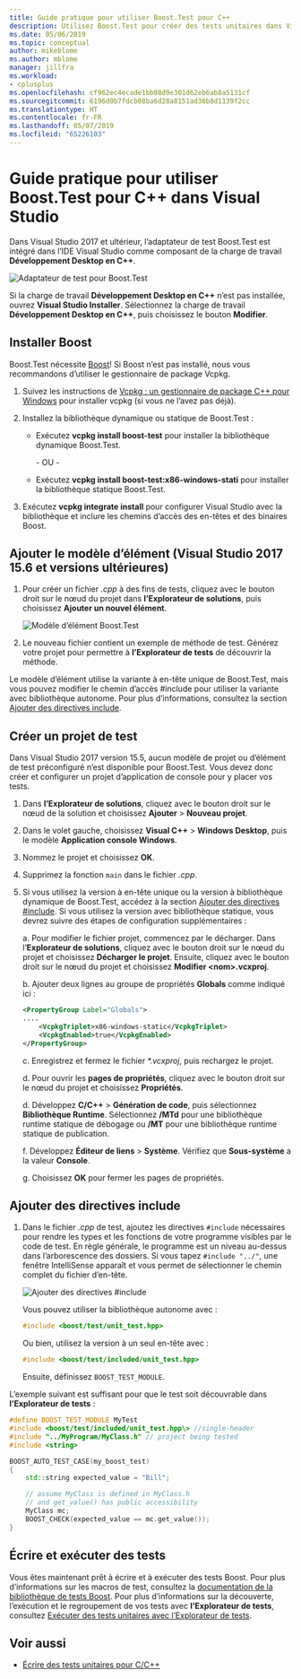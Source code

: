```yaml
---
title: Guide pratique pour utiliser Boost.Test pour C++
description: Utilisez Boost.Test pour créer des tests unitaires dans Visual Studio.
ms.date: 05/06/2019
ms.topic: conceptual
author: mikeblome
ms.author: mblome
manager: jillfra
ms.workload:
- cplusplus
ms.openlocfilehash: cf962ec4ecade1bb88d9e301d62eb6ab8a5131cf
ms.sourcegitcommit: 6196d0b7fdcb08ba6d28a8151ad36b8d1139f2cc
ms.translationtype: HT
ms.contentlocale: fr-FR
ms.lasthandoff: 05/07/2019
ms.locfileid: "65226103"
---
```

# <a name="how-to-use-boosttest-for-c-in-visual-studio"></a>Guide pratique pour utiliser Boost.Test pour C++ dans Visual Studio

Dans Visual Studio 2017 et ultérieur, l’adaptateur de test Boost.Test est intégré dans l’IDE Visual Studio comme composant de la charge de travail **Développement Desktop en C++**.

![Adaptateur de test pour Boost.Test](media/cpp-boost-component.png)

Si la charge de travail **Développement Desktop en C++** n’est pas installée, ouvrez **Visual Studio Installer**. Sélectionnez la charge de travail **Développement Desktop en C++**, puis choisissez le bouton **Modifier**.

## <a name="install-boost"></a>Installer Boost

Boost.Test nécessite [Boost](http://www.boost.org/)! Si Boost n’est pas installé, nous vous recommandons d’utiliser le gestionnaire de package Vcpkg.

1. Suivez les instructions de [Vcpkg : un gestionnaire de package C++ pour Windows](/cpp/vcpkg) pour installer vcpkg (si vous ne l’avez pas déjà).

1. Installez la bibliothèque dynamique ou statique de Boost.Test :

    - Exécutez **vcpkg install boost-test** pour installer la bibliothèque dynamique Boost.Test.

       - OU -

    - Exécutez **vcpkg install boost-test:x86-windows-stati** pour installer la bibliothèque statique Boost.Test.

1. Exécutez **vcpkg integrate install** pour configurer Visual Studio avec la bibliothèque et inclure les chemins d’accès des en-têtes et des binaires Boost.

## <a name="add-the-item-template-visual-studio-2017-version-156-and-later"></a>Ajouter le modèle d’élément (Visual Studio 2017 15.6 et versions ultérieures)

1. Pour créer un fichier *.cpp* à des fins de tests, cliquez avec le bouton droit sur le nœud du projet dans **l’Explorateur de solutions**, puis choisissez **Ajouter un nouvel élément**.

   ![Modèle d’élément Boost.Test](media/boost_test_item_template.png)

1. Le nouveau fichier contient un exemple de méthode de test. Générez votre projet pour permettre à **l’Explorateur de tests** de découvrir la méthode.

Le modèle d’élément utilise la variante à en-tête unique de Boost.Test, mais vous pouvez modifier le chemin d’accès #include pour utiliser la variante avec bibliothèque autonome. Pour plus d’informations, consultez la section [Ajouter des directives include](#add-include-directives).

## <a name="create-a-test-project"></a>Créer un projet de test

Dans Visual Studio 2017 version 15.5, aucun modèle de projet ou d’élément de test préconfiguré n’est disponible pour Boost.Test. Vous devez donc créer et configurer un projet d’application de console pour y placer vos tests.

1. Dans **l’Explorateur de solutions**, cliquez avec le bouton droit sur le nœud de la solution et choisissez **Ajouter** > **Nouveau projet**.

1. Dans le volet gauche, choisissez **Visual C++** > **Windows Desktop**, puis le modèle **Application console Windows**.

1. Nommez le projet et choisissez **OK**.

1. Supprimez la fonction `main` dans le fichier *.cpp*.

1. Si vous utilisez la version à en-tête unique ou la version à bibliothèque dynamique de Boost.Test, accédez à la section [Ajouter des directives #include](#add-include-directives). Si vous utilisez la version avec bibliothèque statique, vous devrez suivre des étapes de configuration supplémentaires :

   a. Pour modifier le fichier projet, commencez par le décharger. Dans l’**Explorateur de solutions**, cliquez avec le bouton droit sur le nœud du projet et choisissez **Décharger le projet**. Ensuite, cliquez avec le bouton droit sur le nœud du projet et choisissez **Modifier <nom\>.vcxproj**.

   b. Ajouter deux lignes au groupe de propriétés **Globals** comme indiqué ici :

    ```xml
    <PropertyGroup Label="Globals">
    ....
        <VcpkgTriplet>x86-windows-static</VcpkgTriplet>
        <VcpkgEnabled>true</VcpkgEnabled>
    </PropertyGroup>
    ```

   c. Enregistrez et fermez le fichier *\*.vcxproj*, puis rechargez le projet.

   d. Pour ouvrir les **pages de propriétés**, cliquez avec le bouton droit sur le nœud du projet et choisissez **Propriétés**.

   d. Développez **C/C++** > **Génération de code**, puis sélectionnez **Bibliothèque Runtime**. Sélectionnez **/MTd** pour une bibliothèque runtime statique de débogage ou **/MT** pour une bibliothèque runtime statique de publication.

   f. Développez **Éditeur de liens** > **Système**. Vérifiez que **Sous-système** a la valeur **Console**.

   g. Choisissez **OK** pour fermer les pages de propriétés.

## <a name="add-include-directives"></a>Ajouter des directives include

1. Dans le fichier *.cpp* de test, ajoutez les directives `#include` nécessaires pour rendre les types et les fonctions de votre programme visibles par le code de test. En règle générale, le programme est un niveau au-dessus dans l’arborescence des dossiers. Si vous tapez `#include "../"`, une fenêtre IntelliSense apparaît et vous permet de sélectionner le chemin complet du fichier d’en-tête.

   ![Ajouter des directives #include](media/cpp-gtest-includes.png)

   Vous pouvez utiliser la bibliothèque autonome avec :

   ```cpp
   #include <boost/test/unit_test.hpp>
   ```

   Ou bien, utilisez la version à un seul en-tête avec :

   ```cpp
   #include <boost/test/included/unit_test.hpp>
   ```

   Ensuite, définissez `BOOST_TEST_MODULE`.

L’exemple suivant est suffisant pour que le test soit découvrable dans **l’Explorateur de tests** :

```cpp
#define BOOST_TEST_MODULE MyTest
#include <boost/test/included/unit_test.hpp\> //single-header
#include "../MyProgram/MyClass.h" // project being tested
#include <string>

BOOST_AUTO_TEST_CASE(my_boost_test)
{
    std::string expected_value = "Bill";

    // assume MyClass is defined in MyClass.h
    // and get_value() has public accessibility
    MyClass mc;
    BOOST_CHECK(expected_value == mc.get_value());
}
```

## <a name="write-and-run-tests"></a>Écrire et exécuter des tests

Vous êtes maintenant prêt à écrire et à exécuter des tests Boost. Pour plus d’informations sur les macros de test, consultez la [documentation de la bibliothèque de tests Boost](http://www.boost.org/doc/libs/release/libs/test/doc/html/index.html). Pour plus d’informations sur la découverte, l’exécution et le regroupement de vos tests avec **l’Explorateur de tests**, consultez [Exécuter des tests unitaires avec l’Explorateur de tests](run-unit-tests-with-test-explorer.md).

## <a name="see-also"></a>Voir aussi

- [Écrire des tests unitaires pour C/C++](writing-unit-tests-for-c-cpp.md)
